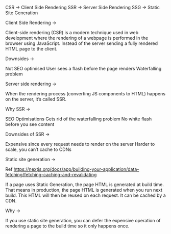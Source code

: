 CSR -> Client Side Rendering
SSR -> Server Side Rendering
SSG -> Static Site Generation

Client Side Rendering -> 

Client-side rendering (CSR) is a modern technique used in web development where the rendering of a webpage is performed in the browser using JavaScript. Instead of the server sending a fully rendered HTML page to the client.


Downsides ->

Not SEO optimised
User sees a flash before the page renders
Waterfalling problem




Server side rendering ->

When the rendering process (converting JS components to HTML) happens on the server, it’s called SSR. 




Why SSR ->

SEO Optimisations
Gets rid of the waterfalling problem
No white flash before you see content



Downsides of SSR ->

Expensive since every request needs to render on the server
Harder to scale, you can’t cache to CDNs







Static site generation ->

Ref https://nextjs.org/docs/app/building-your-application/data-fetching/fetching-caching-and-revalidating


If a page uses Static Generation, the page HTML is generated at build time. That means in production, the page HTML is generated when you run next build. This HTML will then be reused on each request. It can be cached by a CDN.




Why ->

If you use static site generation, you can defer the expensive operation of rendering a page to the build time so it only happens once. 